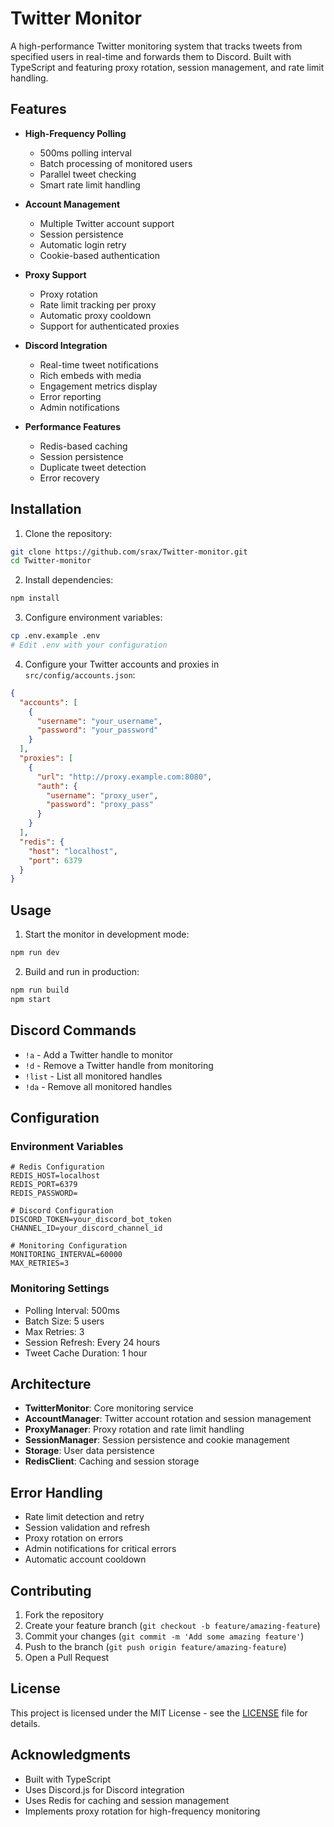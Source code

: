 # Twitter Monitor

A high-performance Twitter monitoring system that tracks tweets from specified users in real-time and forwards them to Discord. Built with TypeScript and featuring proxy rotation, session management, and rate limit handling.

## Features

- **High-Frequency Polling**
  - 500ms polling interval
  - Batch processing of monitored users
  - Parallel tweet checking
  - Smart rate limit handling

- **Account Management**
  - Multiple Twitter account support
  - Session persistence
  - Automatic login retry
  - Cookie-based authentication

- **Proxy Support**
  - Proxy rotation
  - Rate limit tracking per proxy
  - Automatic proxy cooldown
  - Support for authenticated proxies

- **Discord Integration**
  - Real-time tweet notifications
  - Rich embeds with media
  - Engagement metrics display
  - Error reporting
  - Admin notifications

- **Performance Features**
  - Redis-based caching
  - Session persistence
  - Duplicate tweet detection
  - Error recovery

## Installation

1. Clone the repository:
```bash
git clone https://github.com/srax/Twitter-monitor.git
cd Twitter-monitor
```

2. Install dependencies:
```bash
npm install
```

3. Configure environment variables:
```bash
cp .env.example .env
# Edit .env with your configuration
```

4. Configure your Twitter accounts and proxies in `src/config/accounts.json`:
```json
{
  "accounts": [
    {
      "username": "your_username",
      "password": "your_password"
    }
  ],
  "proxies": [
    {
      "url": "http://proxy.example.com:8080",
      "auth": {
        "username": "proxy_user",
        "password": "proxy_pass"
      }
    }
  ],
  "redis": {
    "host": "localhost",
    "port": 6379
  }
}
```

## Usage

1. Start the monitor in development mode:
```bash
npm run dev
```

2. Build and run in production:
```bash
npm run build
npm start
```

## Discord Commands

- `!a` - Add a Twitter handle to monitor
- `!d` - Remove a Twitter handle from monitoring
- `!list` - List all monitored handles
- `!da` - Remove all monitored handles

## Configuration

### Environment Variables

```env
# Redis Configuration
REDIS_HOST=localhost
REDIS_PORT=6379
REDIS_PASSWORD=

# Discord Configuration
DISCORD_TOKEN=your_discord_bot_token
CHANNEL_ID=your_discord_channel_id

# Monitoring Configuration
MONITORING_INTERVAL=60000
MAX_RETRIES=3
```

### Monitoring Settings

- Polling Interval: 500ms
- Batch Size: 5 users
- Max Retries: 3
- Session Refresh: Every 24 hours
- Tweet Cache Duration: 1 hour

## Architecture

- **TwitterMonitor**: Core monitoring service
- **AccountManager**: Twitter account rotation and session management
- **ProxyManager**: Proxy rotation and rate limit handling
- **SessionManager**: Session persistence and cookie management
- **Storage**: User data persistence
- **RedisClient**: Caching and session storage

## Error Handling

- Rate limit detection and retry
- Session validation and refresh
- Proxy rotation on errors
- Admin notifications for critical errors
- Automatic account cooldown

## Contributing

1. Fork the repository
2. Create your feature branch (`git checkout -b feature/amazing-feature`)
3. Commit your changes (`git commit -m 'Add some amazing feature'`)
4. Push to the branch (`git push origin feature/amazing-feature`)
5. Open a Pull Request

## License

This project is licensed under the MIT License - see the [LICENSE](LICENSE) file for details.

## Acknowledgments

- Built with TypeScript
- Uses Discord.js for Discord integration
- Uses Redis for caching and session management
- Implements proxy rotation for high-frequency monitoring 